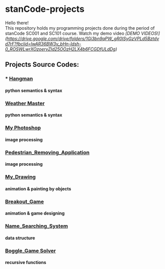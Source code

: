# stanCode-projects
Hello there!\
This repository holds my programming projects done during the period of stanCode SC001 and SC101 course.
Watch my demo video *[DEMO VIDEOS!] (https://drive.google.com/drive/folders/1Gi3bn9qPW_gR0ISyGzVPLd5Bztdvd7rF?fbclid=IwAR36BW3v_bHn-Idsh-0_ROSWLwrXOzoervZId25OOzH2LX4b6FCGDfULdDg)*

## Projects Source Codes:
### * [Hangman](https://github.com/josephtl/stanCode-projects/tree/main/hangman_game)
  #### python semantics & syntax
### [Weather Master](https://github.com/josephtl/stanCode-projects/tree/main/weather_master)
  #### python semantics & syntax
### [My Photoshop](https://github.com/josephtl/stanCode-projects/tree/main/my_photoshop)
  #### image processing
### [Pedestrian_Removing_Application](https://github.com/josephtl/stanCode-projects/tree/main/pedestrian_removing_application)
  #### image processing
### [My_Drawing](https://github.com/josephtl/stanCode-projects/tree/main/my_drawing)
  #### animation & painting by objects
### [Breakout_Game](https://github.com/josephtl/stanCode-projects/tree/main/breakout_game)
  #### animation & game designing
### [Name_Searching_System](https://github.com/josephtl/stanCode-projects/tree/main/name_searching_system)
  #### data structure
### [Boggle_Game Solver](https://github.com/josephtl/stanCode-projects/tree/main/boggle_game_solver)
  #### recursive functions
